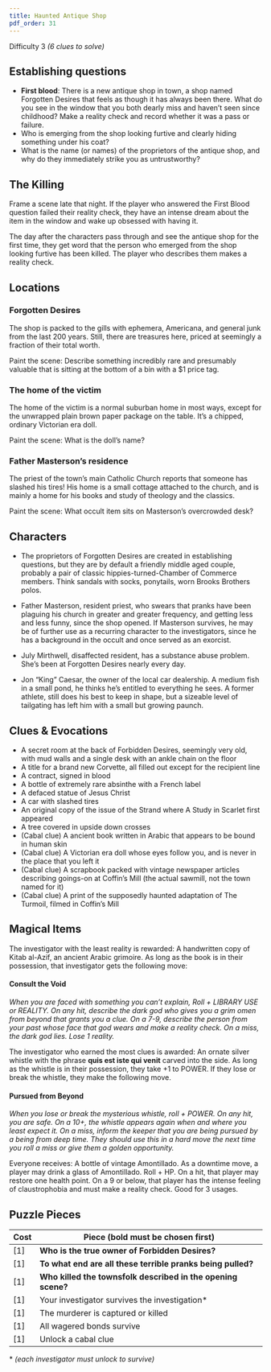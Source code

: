```yaml
---
title: Haunted Antique Shop
pdf_order: 31
---
```


Difficulty 3
_(6 clues to solve)_

## Establishing questions

- **First blood**: There is a new antique shop in town, a shop named Forgotten Desires that feels as though it has always been there. What do you see in the window that you both dearly miss and haven’t seen since childhood? Make a reality check and record whether it was a pass or failure.
- Who is emerging from the shop looking furtive and clearly hiding something under his coat?
- What is the name (or names) of the proprietors of the antique shop, and why do they immediately strike you as untrustworthy?

## The Killing

Frame a scene late that night. If the player who answered the First Blood question failed their reality check, they have an intense dream about the item in the window and wake up obsessed with having it.

The day after the characters pass through and see the antique shop for the first time, they get word that the person who emerged from the shop looking furtive has been killed. The player who describes them makes a reality check.

## Locations

### Forgotten Desires

The shop is packed to the gills with ephemera, Americana, and general junk from the last 200 years. Still, there are treasures here, priced at seemingly a fraction of their total worth.

Paint the scene: Describe something incredibly rare and presumably valuable that is sitting at the bottom of a bin with a $1 price tag.

### The home of the victim

The home of the victim is a normal suburban home in most ways, except for the unwrapped plain brown paper package on the table. It’s a chipped, ordinary Victorian era doll.

Paint the scene: What is the doll’s name?

### Father Masterson’s residence

The priest of the town’s main Catholic Church reports that someone has slashed his tires! His home is a small cottage attached to the church, and is mainly a home for his books and study of theology and the classics.

Paint the scene: What occult item sits on Masterson’s overcrowded desk?

## Characters

- The proprietors of Forgotten Desires are created in establishing questions, but they are by default a friendly middle aged couple, probably a pair of classic hippies-turned-Chamber of Commerce members. Think sandals with socks, ponytails, worn Brooks Brothers polos.

- Father Masterson, resident priest, who swears that pranks have been plaguing his church in greater and greater frequency, and getting less and less funny, since the shop opened. If Masterson survives, he may be of further use as a recurring character to the investigators, since he has a background in the occult and once served as an exorcist.

- July Mirthwell, disaffected resident, has a substance abuse problem. She’s been at Forgotten Desires nearly every day.

- Jon “King” Caesar, the owner of the local car dealership. A medium fish in a small pond, he thinks he’s entitled to everything he sees. A former athlete, still does his best to keep in shape, but a sizeable level of tailgating has left him with a small but growing paunch.

## Clues & Evocations

- A secret room at the back of Forbidden Desires, seemingly very old, with mud walls and a single desk with an ankle chain on the floor
- A title for a brand new Corvette, all filled out except for the recipient line
- A contract, signed in blood
- A bottle of extremely rare absinthe with a French label
- A defaced statue of Jesus Christ
- A car with slashed tires
- An original copy of the issue of the Strand where A Study in Scarlet first appeared
- A tree covered in upside down crosses
- (Cabal clue) A ancient book written in Arabic that appears to be bound in human skin
- (Cabal clue) A Victorian era doll whose eyes follow you, and is never in the place that you left it
- (Cabal clue) A scrapbook packed with vintage newspaper articles describing goings-on at Coffin’s Mill (the actual sawmill, not the town named for it)
- (Cabal clue) A print of the supposedly haunted adaptation of The Turmoil, filmed in Coffin’s Mill

## Magical Items

The investigator with the least reality is rewarded: A handwritten copy of Kitab al-Azif, an ancient Arabic grimoire. As long as the book is in their possession, that investigator gets the following move:

#### Consult the Void

_When you are faced with something you can’t explain, Roll + LIBRARY USE or REALITY.
On any hit, describe the dark god who gives you a grim omen from beyond that grants you a clue. On a 7-9, describe the person from your past whose face that god wears and make a reality check. On a miss, the dark god lies. Lose 1 reality._

The investigator who earned the most clues is awarded: An ornate silver whistle with the phrase **quis est iste qui venit** carved into the side. As long as the whistle is in their possession, they take +1 to POWER. If they lose or break the whistle, they make the following move.

#### Pursued from Beyond

_When you lose or break the mysterious whistle, roll + POWER.
On any hit, you are safe. On a 10+, the whistle appears again when and where you least expect it. On a miss, inform the keeper that you are being pursued by a being from deep time. They should use this in a hard move the next time you roll a miss or give them a golden opportunity._

Everyone receives: A bottle of vintage Amontillado. As a downtime move, a player may drink a glass of Amontillado. Roll + HP. On a hit, that player may restore one health point. On a 9 or below, that player has the intense feeling of claustrophobia and must make a reality check. Good for 3 usages.

## Puzzle Pieces

| Cost | Piece (bold must be chosen first)                            |
| ---- | ------------------------------------------------------------ |
| [1]  | **Who is the true owner of Forbidden Desires?**              |
| [1]  | **To what end are all these terrible pranks being pulled?**  |
| [1]  | **Who killed the townsfolk described in the opening scene?** |
| [1]  | Your investigator survives the investigation\*               |
| [1]  | The murderer is captured or killed                           |
| [1]  | All wagered bonds survive                                    |
| [1]  | Unlock a cabal clue                                          |

\* _(each investigator must unlock to survive)_
